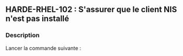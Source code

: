 ## HARDE-RHEL-102 : S'assurer que le client NIS n'est pas installé

### Description

Lancer la commande suivante :

